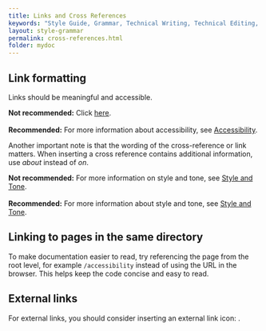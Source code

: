 ```yaml
---
title: Links and Cross References
keywords: "Style Guide, Grammar, Technical Writing, Technical Editing, Capitalization"
layout: style-grammar
permalink: cross-references.html
folder: mydoc
---
```


## Link formatting

Links should be meaningful and accessible.<br>

<i class="fa fa-thumbs-down fa-lg" style="color: red;"></i> **Not recommended:** Click [here](#).<br><br>
<i class="fa fa-thumbs-up fa-lg" style="color: green;"></i> **Recommended:** For more information about accessibility, see [Accessibility](#).

Another important note is that the wording of the cross-reference or link matters. When inserting a cross reference contains additional information, use *about* instead of *on*.

<i class="fa fa-thumbs-down fa-lg" style="color: red;"></i> **Not recommended:** For more information on style and tone, see [Style and Tone](#).<br><br>
<i class="fa fa-thumbs-up fa-lg" style="color: green;"></i> **Recommended:** For more information about style and tone, see [Style and Tone](#).

## Linking to pages in the same directory

To make documentation easier to read, try referencing the page from the root level, for example `/accessibility` instead of using the URL in the browser. This helps keep the code concise and easy to read.

## External links

For external links, you should consider inserting an external link icon: <i class="fa fa-external-link"></i>.
